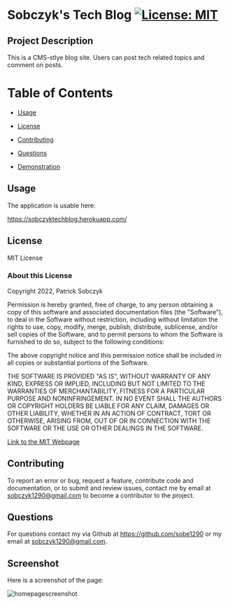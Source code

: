  # Sobczyk's Tech Blog   [![License: MIT](https://img.shields.io/badge/License-MIT-yellow.svg)](https://opensource.org/licenses/MIT)

  ## Project Description 

  This is a CMS-stlye blog site. Users can post tech related topics and comment on posts.

  # Table of Contents

  - [Usage](#usage)

  - [License](#license)

  - [Contributing](#contributing)

  - [Questions](#questions)

  - [Demonstration](#demonstration)


  ## Usage 

 The application is usable here:

 https://sobczyktechblog.herokuapp.com/



  ## License 

  MIT License

  ### About this License 

  Copyright 2022, Patrick Sobczyk

  Permission is hereby granted, free of charge, to any person obtaining a copy of this software and associated documentation files (the "Software"), to deal in the Software without restriction, including without limitation the rights to use, copy, modify, merge, publish, distribute, sublicense, and/or sell copies of the Software, and to permit persons to whom the Software is furnished to do so, subject to the following conditions:

  The above copyright notice and this permission notice shall be included in all copies or substantial portions of the Software.

  THE SOFTWARE IS PROVIDED "AS IS", WITHOUT WARRANTY OF ANY KIND, EXPRESS OR IMPLIED, INCLUDING BUT NOT LIMITED TO THE WARRANTIES OF MERCHANTABILITY, FITNESS FOR A PARTICULAR PURPOSE AND NONINFRINGEMENT. IN NO EVENT SHALL THE AUTHORS OR COPYRIGHT HOLDERS BE LIABLE FOR ANY CLAIM, DAMAGES OR OTHER LIABILITY, WHETHER IN AN ACTION OF CONTRACT, TORT OR OTHERWISE, ARISING FROM, OUT OF OR IN CONNECTION WITH THE SOFTWARE OR THE USE OR OTHER DEALINGS IN THE SOFTWARE.

  [Link to the MIT Webpage](https://www.mit.edu/~amini/LICENSE.md)

  ## Contributing 

  To report an error or bug, request a feature, contribute code and documentation, or to submit and review issues, contact me by email at sobczyk1290@gmail.com to become a contributor to the project.

  ## Questions 

  For questions contact my via Github at https://github.com/sobe1290 or my email at sobczyk1290@gmail.com.

  ## Screenshot

  Here is a screenshot of the page:

  

 
 
  ![homepagescreenshot](https://user-images.githubusercontent.com/26222624/194729294-0ee53bf2-1e7d-47e2-bfe3-93db23207f42.jpg)



  
